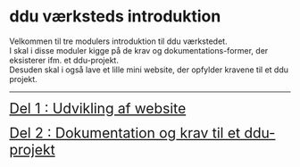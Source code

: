 # ddu værksteds introduktion

Velkommen til tre modulers introduktion til ddu værkstedet.    
I skal i disse moduler kigge på de krav og dokumentations-former, der eksisterer ifm. et ddu-projekt.    
Desuden skal i også lave et lille mini website, der opfylder kravene til et ddu projekt. 

--------------------------------

<a href="del1/Del1_webudvikling" style="font-size:25px;">Del 1 : Udvikling af website</a>

<a href="del1_udvikling" style="font-size:25px;">Del 2 : Dokumentation og krav til et ddu-projekt</a>
